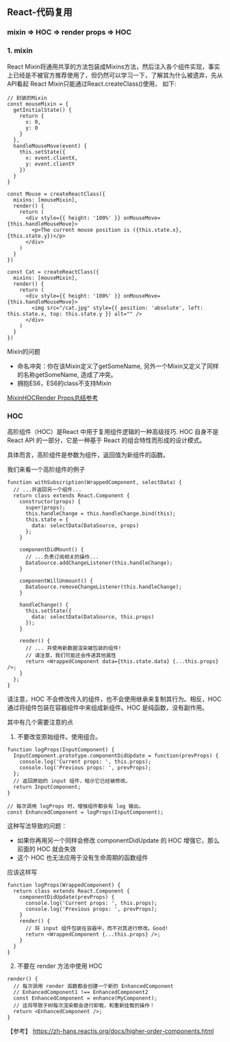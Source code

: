 ## React-代码复用

### mixin => HOC => render props => HOC

### 1. mixin
React Mixin将通用共享的方法包装成Mixins方法，然后注入各个组件实现，事实上已经是不被官方推荐使用了，但仍然可以学习一下，了解其为什么被遗弃，先从API看起
 React Mixin只能通过React.createClass()使用， 如下:
```
// 封装的Mixin
const mouseMixin = {
  getInitialState() {
    return {
      x: 0,
      y: 0
    }
  },
  handleMouseMove(event) {
    this.setState({
      x: event.clientX,
      y: event.clientY
    })
  }
}

const Mouse = createReactClass({
  mixins: [mouseMixin],
  render() {
    return (
      <div style={{ height: '100%' }} onMouseMove={this.handleMouseMove}>
        <p>The current mouse position is ({this.state.x}, {this.state.y})</p>
      </div>
    )
  }
})

const Cat = createReactClass({
  mixins: [mouseMixin],
  render() {
    return (
      <div style={{ height: '100%' }} onMouseMove={this.handleMouseMove}>
        <img src="/cat.jpg" style={{ position: 'absolute', left: this.state.x, top: this.state.y }} alt="" />
      </div>
    )
  }
})
```
Mixin的问题

- 命名冲突：你在该Mixin定义了getSomeName, 另外一个Mixin又定义了同样的名称getSomeName, 造成了冲突。
- 拥抱ES6，ES6的class不支持Mixin
 
[MixinHOCRender Props总结参考](https://cloud.tencent.com/developer/article/1411088)
### HOC
高阶组件（HOC）是React 中用于复用组件逻辑的一种高级技巧. HOC 自身不是 React API 的一部分，它是一种基于 React 的组合特性而形成的设计模式。

具体而言，高阶组件是参数为组件，返回值为新组件的函数。

我们来看一个高阶组件的例子
```
function withSubscription(WrappedComponent, selectData) {
  // ...并返回另一个组件...
  return class extends React.Component {
    constructor(props) {
      super(props);
      this.handleChange = this.handleChange.bind(this);
      this.state = {
        data: selectData(DataSource, props)
      };
    }

    componentDidMount() {
      // ...负责订阅相关的操作...
      DataSource.addChangeListener(this.handleChange);
    }

    componentWillUnmount() {
      DataSource.removeChangeListener(this.handleChange);
    }

    handleChange() {
      this.setState({
        data: selectData(DataSource, this.props)
      });
    }

    render() {
      // ... 并使用新数据渲染被包装的组件!
      // 请注意，我们可能还会传递其他属性
      return <WrappedComponent data={this.state.data} {...this.props} />;
    }
  };
}
```
请注意，HOC 不会修改传入的组件，也不会使用继承来复制其行为。相反，HOC 通过将组件包装在容器组件中来组成新组件。HOC 是纯函数，没有副作用。

其中有几个需要注意的点
1. 不要改变原始组件。使用组合。

```
function logProps(InputComponent) {
  InputComponent.prototype.componentDidUpdate = function(prevProps) {
    console.log('Current props: ', this.props);
    console.log('Previous props: ', prevProps);
  };
  // 返回原始的 input 组件，暗示它已经被修改。
  return InputComponent;
}

// 每次调用 logProps 时，增强组件都会有 log 输出。
const EnhancedComponent = logProps(InputComponent);
```
这种写法导致的问题：
- 如果你再用另一个同样会修改 componentDidUpdate 的 HOC 增强它，那么前面的 HOC 就会失效
- 这个 HOC 也无法应用于没有生命周期的函数组件

应该这样写
```
function logProps(WrappedComponent) {
  return class extends React.Component {
    componentDidUpdate(prevProps) {
      console.log('Current props: ', this.props);
      console.log('Previous props: ', prevProps);
    }
    render() {
      // 将 input 组件包装在容器中，而不对其进行修改。Good!
      return <WrappedComponent {...this.props} />;
    }
  }
}
```

2. 不要在 render 方法中使用 HOC
```
render() {
  // 每次调用 render 函数都会创建一个新的 EnhancedComponent
  // EnhancedComponent1 !== EnhancedComponent2
  const EnhancedComponent = enhance(MyComponent);
  // 这将导致子树每次渲染都会进行卸载，和重新挂载的操作！
  return <EnhancedComponent />;
}
```

【参考】
https://zh-hans.reactjs.org/docs/higher-order-components.html

